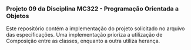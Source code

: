 ### Projeto 09 da Disciplina MC322 - Programação Orientada a Objetos

Este repositório contém a implementação do projeto solicitado no arquivo das especificações. Uma implementação prioriza a utilização de Composição entre as classes, enquanto a outra utiliza herança.
